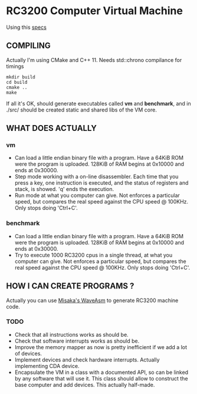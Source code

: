 RC3200 Computer Virtual Machine
===============================

Using this [specs](https://github.com/Zardoz89/Trillek-Computer)

COMPILING
---------
Actually I'm using CMake and C++ 11. Needs std::chrono compilance for timings 

    mkdir build
    cd build
    cmake ..
    make
 
If all it's OK, should generate executables called **vm** and **benchmark**, and in ./src/ should be created static and shared libs of the VM core.

WHAT DOES ACTUALLY
------------------

### vm

- Can load a little endian binary file with a program. Have a 64KiB ROM were the program is uploaded. 128KiB of RAM begins at 0x10000 and ends at 0x30000.
- Step mode working with a on-line disassembler. Each time that you press a
  key, one instruction is executed, and the status of registers and stack, is
  showed. 'q' ends the execution.
- Run mode at what you computer can give. Not enforces a particular speed, but compares the real speed against the CPU speed @ 100KHz. Only stops doing 'Ctrl+C'.

### benchmark

- Can load a little endian binary file with a program. Have a 64KiB ROM were the program is uploaded. 128KiB of RAM begins at 0x10000 and ends at 0x30000.
- Try to execute 1000 RC3200 cpus in a single thread, at what you computer can give. Not enforces a particular speed, but compares the real speed against the CPU speed @ 100KHz. Only stops doing 'Ctrl+C'.

HOW I CAN CREATE PROGRAMS ?
---------------------------
Actually you can use <a href="https://github.com/Meisaka/WaveAsm" target="_blank">Misaka's WaveAsm</a> to generate RC3200 machine code.

### TODO

- Check that all instructions works as should be.
- Check that software interrupts works as should be.
- Improve the memory mapper as now is pretty inefficient if we add a lot of devices.
- Implement devices and check hardware interrupts. Actually implementing CDA device.
- Encapsulate the VM in a class with a documented API, so can be linked by any
  software that will use it. This class should allow to construct the base
  computer and add devices. This actually half-made.

